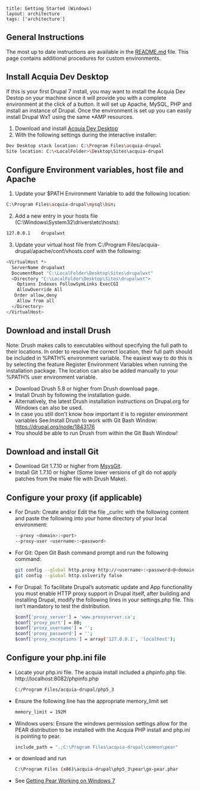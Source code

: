 ```
title: Getting Started (Windows)
layout: architecture
tags: ['architecture']
```

General Instructions
--------------------

The most up to date instructions are available in the [README.md][readme]
file. This page contains additional procedures for custom environments.

Install Acquia Dev Desktop
--------------------------

If this is your first Drupal 7 install, you may want to install the
Acquia Dev Destop on your machine since it will provide you with a
complete environment at the click of a button. It will set up Apache,
MySQL, PHP and install an instance of Drupal. Once the environment is
set up you can easily install Drupal WxT using the same *AMP resources.

1.  Download and install [Acquia Dev Desktop][acquiadesktop]
2.  With the following settings during the interactive installer:

  ```bash
  Dev Desktop stack location: C:\Program Files\acquia-drupal
  Site location: C:\<LocalFolder>\Desktop\Sites\acquia-drupal
  ```

Configure Environment variables, host file and Apache
-----------------------------------------------------

1.  Update your $PATH Environment Variable to add the following location:

  ```bash
  C:\Program Files\acquia-drupal\mysql\bin;
  ```

2.  Add a new entry in your hosts file (C:\Windows\System32\drivers\etc\hosts):

  ```bash
  127.0.0.1    drupalwxt
  ```

3.  Update your virtual host file from C:/Program Files/acquia-drupal/apache/conf/vhosts.conf with the following:

  ```bash
  <VirtualHost *>
    ServerName drupalwxt
    DocumentRoot "C:\LocalFolder\Desktop\Sites\drupalwxt"
    <Directory "C:\LocalFolder\Desktop\Sites\drupalwxt">
      Options Indexes FollowSymLinks ExecCGI
      AllowOverride All
     Order allow,deny
      Allow from all
    </Directory>
  </VirtualHost>
  ```

Download and install Drush
--------------------------

Note: Drush makes calls to executables without specifying the full path to their locations. In order to resolve the correct location, their full path should be included in %PATH% environment variable. The easiest way to do this is by selecting the feature Register Environment Variables when running the installation package. The location can also be added manually to your %PATH% user environment variable.

* Download Drush 5.8 or higher from Drush download page.
* Install Drush by following the installation guide.
* Alternatively, the latest Drush installation instructions on Drupal.org for Windows can also be used.
* In case you still don't know how important it is to register environment variables See:Install Drush to work with Git Bash Window: https://drupal.org/node/1843176
* You should be able to run Drush from within the Git Bash Window!

Download and install Git
------------------------

* Download Git 1.7.10 or higher from [MsysGit][msysgit].
* Install Git 1.7.10 or higher (Some lower versions of git do not apply patches from the make file with Drush Make).

Configure your proxy (if applicable)
------------------------------------

* For Drush: Create and/or Edit the file _curlrc with the following content and paste the following into your home directory of your local environment:

  ```bash
  --proxy <domain>:<port>
  --proxy-user <username>:<password>
  ```

* For Git: Open Git Bash command prompt and run the following command:

  ```bash
  git config --global http.proxy http://<username>:<password>@<domain>:<port>
  git config --global http.sslverify false
  ```

* For Drupal: To facilitate Drupal’s automatic update and App functionality you must enable HTTP proxy support in Drupal itself, after building and installing Drupal, modify the following lines in your settings.php file. This isn't mandatory to test the distribution.

  ```bash
  $conf['proxy_server'] = 'www.proxyserver.ca';
  $conf['proxy_port'] = 80;
  $conf['proxy_username'] = '';
  $conf['proxy_password'] = '';
  $conf['proxy_exceptions'] = array('127.0.0.1', 'localhost');
  ```

Configure your php.ini file
---------------------------

* Locate your php.ini file. The acquia install included a phpinfo.php file. http://localhost:8082/phpinfo.php

  ```bash
  C:/Program Files/acquia-drupal/php5_3
  ```

* Ensure the following line has the appropriate memory_limit set

  ```bash
  memory_limit = 192M
  ```

* Windows users: Ensure the windows permission settings allow for the PEAR distribution to be installed with the Acquia PHP install and php.ini is pointing to pear.

  ```bash
  include_path = ".;C:\Program Files\acquia-drupal\common\pear"
  ```

* or download and run

  ```bash
  C:\Program Files (x86)\acquia-drupal\php5_3\pear\go-pear.phar
  ```

* See [Getting Pear Working on Windows 7][blog_stuart]


<!-- Links Referenced -->


[acquiadesktop]:    http://www.acquia.com/products-services/dev-desktop
[blog_stuart]:      http://blog.stuartherbert.com/php/2012/05/10/getting-pear-working-on-windows-7
[msysgit]:                 http://msysgit.github.com
[readme]:           https://github.com/wet-boew/wet-boew-drupal/blob/7.x-1.x/README.md
